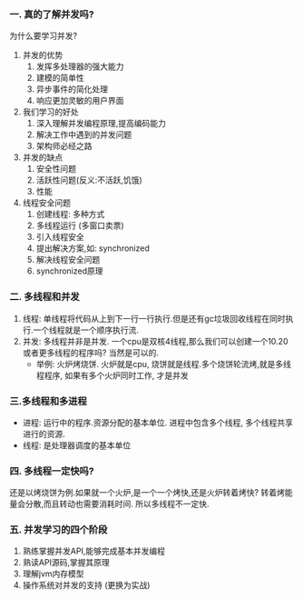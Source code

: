 ### 一. 真的了解并发吗?
为什么要学习并发?
1. 并发的优势
    1) 发挥多处理器的强大能力
    2) 建模的简单性
    3) 异步事件的简化处理
    4) 响应更加灵敏的用户界面
2. 我们学习的好处
    1) 深入理解并发编程原理,提高编码能力
    2) 解决工作中遇到的并发问题
    3) 架构师必经之路
3. 并发的缺点
    1) 安全性问题
    2) 活跃性问题(反义:不活跃,饥饿)
    3) 性能
4. 线程安全问题
    1. 创建线程: 多种方式
    2. 多线程运行 (多窗口卖票)
    3. 引入线程安全
    4. 提出解决方案,如: synchronized
    5. 解决线程安全问题
    6. synchronized原理

### 二. 多线程和并发
1. 线程: 单线程将代码从上到下一行一行执行.但是还有gc垃圾回收线程在同时执行.一个线程就是一个顺序执行流.
2. 并发: 多线程并非是并发. 一个cpu是双核4线程,那么我们可以创建一个10.20 或者更多线程的程序吗? 当然是可以的. 
    - 举例: 火炉烤烧饼. 火炉就是cpu, 烧饼就是线程.多个烧饼轮流烤,就是多线程程序, 如果有多个火炉同时工作, 才是并发

### 三.多线程和多进程
- 进程: 运行中的程序.资源分配的基本单位. 进程中包含多个线程, 多个线程共享进行的资源.
- 线程: 是处理器调度的基本单位

### 四. 多线程一定快吗?
还是以烤烧饼为例.如果就一个火炉,是一个一个烤快,还是火炉转着烤快? 转着烤能量会分散,而且转动也需要消耗时间. 所以多线程不一定快.

### 五. 并发学习的四个阶段
1. 熟练掌握并发API,能够完成基本并发编程
2. 熟读API源码,掌握其原理
3. 理解jvm内存模型    
4. 操作系统对并发的支持 (更换为实战)